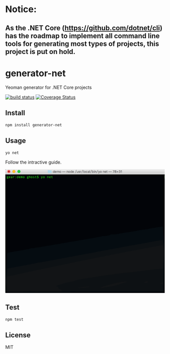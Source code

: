 # Notice: 
## As the .NET Core (https://github.com/dotnet/cli) has the roadmap to implement all command line tools for generating most types of projects, this project is put on hold.

# generator-net
Yeoman generator for .NET Core projects

[![build status](https://travis-ci.org/liushuping/ascii-tree.svg)](https://travis-ci.org/liushuping/ascii-tree.svg)
[![Coverage Status](https://coveralls.io/repos/github/liushuping/generator-net/badge.svg?branch=master)](https://coveralls.io/github/liushuping/generator-net?branch=master)

## Install
```
npm install generator-net
```

## Usage
```
yo net
```
Follow the intractive guide.

![gif](docs/generator-net.gif)

## Test
```
npm test
```

## License
MIT
